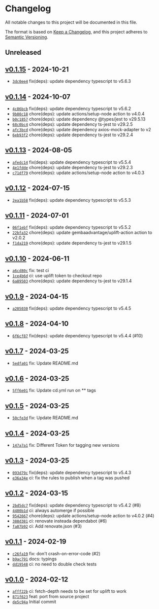 # Changelog

All notable changes to this project will be documented in this file.

The format is based on [Keep a Changelog](https://keepachangelog.com/en/1.0.0/), and this project adheres to [Semantic Versioning](https://semver.org/spec/v2.0.0.html).

## Unreleased

## [v0.1.15](https://github.com/Bastianowicz/axios-transform-validate-response/releases/tag/v0.1.15) - 2024-10-21

- [`3dc0ee4`](https://github.com/Bastianowicz/axios-transform-validate-response/commit/3dc0ee44cb3c461661bba315c14498e8b00bfaf5) fix(deps): update dependency typescript to v5.6.3

## [v0.1.14](https://github.com/Bastianowicz/axios-transform-validate-response/releases/tag/v0.1.14) - 2024-10-07

- [`4c86bcb`](https://github.com/Bastianowicz/axios-transform-validate-response/commit/4c86bcbc0be9f2107487b5d3fa98d20557732361) fix(deps): update dependency typescript to v5.6.2
- [`9b00c18`](https://github.com/Bastianowicz/axios-transform-validate-response/commit/9b00c187fb4bd9e3852645b4cf370b89bf0a7063) chore(deps): update actions/setup-node action to v4.0.4
- [`b0c1857`](https://github.com/Bastianowicz/axios-transform-validate-response/commit/b0c1857d504a605d82216135dab2b6ec6b4b155a) chore(deps): update dependency @types/jest to v29.5.13
- [`68c0bc4`](https://github.com/Bastianowicz/axios-transform-validate-response/commit/68c0bc408953e0220ba87e0e77482708b40372df) chore(deps): update dependency ts-jest to v29.2.5
- [`afc3bcd`](https://github.com/Bastianowicz/axios-transform-validate-response/commit/afc3bcd8711a7667b3c47784e2cca9859b1447ba) chore(deps): update dependency axios-mock-adapter to v2
- [`6eb93f2`](https://github.com/Bastianowicz/axios-transform-validate-response/commit/6eb93f2f454bc5f6e5dee346820db0215f71d236) chore(deps): update dependency ts-jest to v29.2.4

## [v0.1.13](https://github.com/Bastianowicz/axios-transform-validate-response/releases/tag/v0.1.13) - 2024-08-05

- [`afedc14`](https://github.com/Bastianowicz/axios-transform-validate-response/commit/afedc140b07907cfa5ba29380df0778b17ae0c3a) fix(deps): update dependency typescript to v5.5.4
- [`4e1fdde`](https://github.com/Bastianowicz/axios-transform-validate-response/commit/4e1fdde8dda2beafa4eb3b45f8749b1969f55dc9) chore(deps): update dependency ts-jest to v29.2.3
- [`c71df79`](https://github.com/Bastianowicz/axios-transform-validate-response/commit/c71df7906163082f0be61645d56998ab9324fc20) chore(deps): update actions/setup-node action to v4.0.3

## [v0.1.12](https://github.com/Bastianowicz/axios-transform-validate-response/releases/tag/v0.1.12) - 2024-07-15

- [`2ea1b58`](https://github.com/Bastianowicz/axios-transform-validate-response/commit/2ea1b5870761c9501a26e5b27cd85cef3871bc23) fix(deps): update dependency typescript to v5.5.3

## [v0.1.11](https://github.com/Bastianowicz/axios-transform-validate-response/releases/tag/v0.1.11) - 2024-07-01

- [`06f1ebf`](https://github.com/Bastianowicz/axios-transform-validate-response/commit/06f1ebfff495336d84d33cc07ca8b25d281c8181) fix(deps): update dependency typescript to v5.5.2
- [`22bfa32`](https://github.com/Bastianowicz/axios-transform-validate-response/commit/22bfa3249833485139171cbd62691589b7b95743) chore(deps): update gembaadvantage/uplift-action action to v2.0.2
- [`f1da219`](https://github.com/Bastianowicz/axios-transform-validate-response/commit/f1da219ee6febb71fc200f75a8aa687b8b279e3f) chore(deps): update dependency ts-jest to v29.1.5

## [v0.1.10](https://github.com/Bastianowicz/axios-transform-validate-response/releases/tag/v0.1.10) - 2024-06-11

- [`a6cd80c`](https://github.com/Bastianowicz/axios-transform-validate-response/commit/a6cd80cae273dff5048bd8c75c91c0a4c7695a06) fix: test ci
- [`1ce4b6d`](https://github.com/Bastianowicz/axios-transform-validate-response/commit/1ce4b6dfc3c5b8718d85b17e2b3cffbb3c909588) ci: use uplift token to checkout repo
- [`6a89503`](https://github.com/Bastianowicz/axios-transform-validate-response/commit/6a895037bc83abcc85a1137cba0ae3c57ae05204) chore(deps): update dependency ts-jest to v29.1.4

## [v0.1.9](https://github.com/Bastianowicz/axios-transform-validate-response/releases/tag/v0.1.9) - 2024-04-15

- [`a205030`](https://github.com/Bastianowicz/axios-transform-validate-response/commit/a205030207d2634a8f919de22577994873d303d1) fix(deps): update dependency typescript to v5.4.5

## [v0.1.8](https://github.com/Bastianowicz/axios-transform-validate-response/releases/tag/v0.1.8) - 2024-04-10

- [`6f6cf87`](https://github.com/Bastianowicz/axios-transform-validate-response/commit/6f6cf8738469c06a69f1e320d1a976c2c72a79cc) fix(deps): update dependency typescript to v5.4.4 (#10)

## [v0.1.7](https://github.com/Bastianowicz/axios-transform-validate-response/releases/tag/v0.1.7) - 2024-03-25

- [`5edfa01`](https://github.com/Bastianowicz/axios-transform-validate-response/commit/5edfa0142cc7edbc9a8026f6b0d6f6e41f9c625d) fix: Update README.md

## [v0.1.6](https://github.com/Bastianowicz/axios-transform-validate-response/releases/tag/v0.1.6) - 2024-03-25

- [`5ff6e01`](https://github.com/Bastianowicz/axios-transform-validate-response/commit/5ff6e01fc1f2808514fc1a4d53f08dd39bd094e8) fix: Update cd.yml run on ** tags

## [v0.1.5](https://github.com/Bastianowicz/axios-transform-validate-response/releases/tag/v0.1.5) - 2024-03-25

- [`50cfe3d`](https://github.com/Bastianowicz/axios-transform-validate-response/commit/50cfe3d16f03b7a4fb87e4021a3a450eeea6c321) fix: Update README.md

## [v0.1.4](https://github.com/Bastianowicz/axios-transform-validate-response/releases/tag/v0.1.4) - 2024-03-25

- [`147a7a1`](https://github.com/Bastianowicz/axios-transform-validate-response/commit/147a7a108a8a2df0585dddb98a7bc39cfc317f5a) fix: Different Token for tagging new versions

## [v0.1.3](https://github.com/Bastianowicz/axios-transform-validate-response/releases/tag/v0.1.3) - 2024-03-25

- [`093d79c`](https://github.com/Bastianowicz/axios-transform-validate-response/commit/093d79cdc1a63240239dc57cab3fa2ef0774ccf1) fix(deps): update dependency typescript to v5.4.3
- [`e36a34e`](https://github.com/Bastianowicz/axios-transform-validate-response/commit/e36a34eb9e7ebf64e5d105ff170e04e2013403ca) ci: fix the rules to publish when a tag was pushed

## [v0.1.2](https://github.com/Bastianowicz/axios-transform-validate-response/releases/tag/v0.1.2) - 2024-03-15

- [`2bd5dc7`](https://github.com/Bastianowicz/axios-transform-validate-response/commit/2bd5dc7714d1bdee8417c98149491d904ef88c9c) fix(deps): update dependency typescript to v5.4.2 (#8)
- [`4400b1d`](https://github.com/Bastianowicz/axios-transform-validate-response/commit/4400b1db585cf4232cd1ec27b116ac7af6414210) ci: always automerge if possible
- [`9542667`](https://github.com/Bastianowicz/axios-transform-validate-response/commit/9542667c18e4f2737130e2fdb026fc4c3d9fe3ba) chore(deps): update actions/setup-node action to v4.0.2 (#4)
- [`388d381`](https://github.com/Bastianowicz/axios-transform-validate-response/commit/388d381889b6f537ba16eadd3a37f026fd8b11d7) ci: renovate insteada dependabot (#6)
- [`fa87b92`](https://github.com/Bastianowicz/axios-transform-validate-response/commit/fa87b920b92455f38ba6a4eba29f272009b65747) ci: Add renovate.json (#3)

## [v0.1.1](https://github.com/Bastianowicz/axios-transform-validate-response/releases/tag/v0.1.1) - 2024-02-19

- [`c26fa19`](https://github.com/Bastianowicz/axios-transform-validate-response/commit/c26fa195e493d3ad31710ddba37404b5831f2173) fix: don't crash-on-error-code (#2)
- [`b9ac791`](https://github.com/Bastianowicz/axios-transform-validate-response/commit/b9ac791a4cc9e381beb257c5cf4608b7b352edc7) docs: typings
- [`dd19548`](https://github.com/Bastianowicz/axios-transform-validate-response/commit/dd19548191e2319a8171d812bbb806a0be1df64c) ci: no need to double check tests

## [v0.1.0](https://github.com/Bastianowicz/axios-transform-validate-response/releases/tag/v0.1.0) - 2024-02-12

- [`afff22b`](https://github.com/Bastianowicz/axios-transform-validate-response/commit/afff22bb25843d652f7cd542e7be2da9dde8ed71) ci: fetch-depth needs to be set for uplift to work
- [`871f623`](https://github.com/Bastianowicz/axios-transform-validate-response/commit/871f623fb0654b0f97bcd7dd52e7bbf8d21f5f61) feat: port from source project
- [`de5c94a`](https://github.com/Bastianowicz/axios-transform-validate-response/commit/de5c94ae613210e84b9bb7ada587bfd01f05b097) Initial commit
